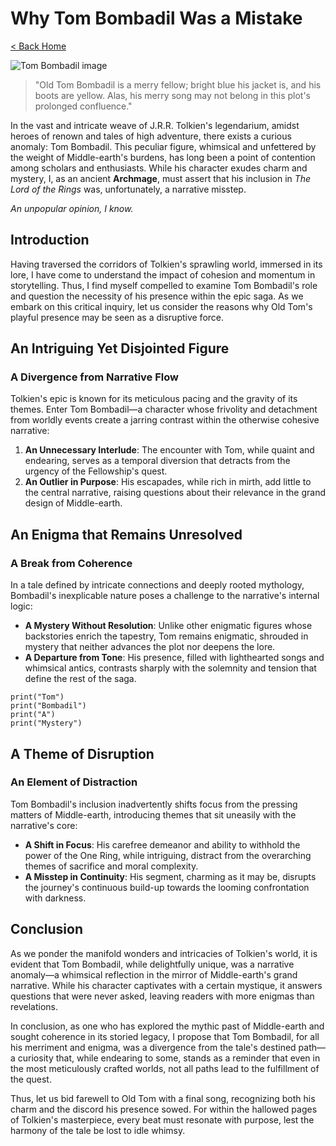 # Why Tom Bombadil Was a Mistake

[< Back Home](/)

![Tom Bombadil image](/images/tom.png)

> "Old Tom Bombadil is a merry fellow; bright blue his jacket is, and his boots are yellow. Alas, his merry song may not
> belong in this plot's prolonged confluence."

In the vast and intricate weave of J.R.R. Tolkien's legendarium, amidst heroes of renown and tales of high adventure,
there exists a curious anomaly: Tom Bombadil. This peculiar figure, whimsical and unfettered by the weight of
Middle-earth's burdens, has long been a point of contention among scholars and enthusiasts. While his character exudes
charm and mystery, I, as an ancient **Archmage**, must assert that his inclusion in _The Lord of the Rings_ was,
unfortunately, a narrative misstep.

_An unpopular opinion, I know._

## Introduction

Having traversed the corridors of Tolkien's sprawling world, immersed in its lore, I have come to understand the impact
of cohesion and momentum in storytelling. Thus, I find myself compelled to examine Tom Bombadil's role and question the
necessity of his presence within the epic saga. As we embark on this critical inquiry, let us consider the reasons why
Old Tom's playful presence may be seen as a disruptive force.

## An Intriguing Yet Disjointed Figure

### A Divergence from Narrative Flow

Tolkien's epic is known for its meticulous pacing and the gravity of its themes. Enter Tom Bombadil—a character whose
frivolity and detachment from worldly events create a jarring contrast within the otherwise cohesive narrative:

1. **An Unnecessary Interlude**: The encounter with Tom, while quaint and endearing, serves as a temporal diversion that
   detracts from the urgency of the Fellowship's quest.
2. **An Outlier in Purpose**: His escapades, while rich in mirth, add little to the central narrative, raising questions
   about their relevance in the grand design of Middle-earth.

## An Enigma that Remains Unresolved

### A Break from Coherence

In a tale defined by intricate connections and deeply rooted mythology, Bombadil's inexplicable nature poses a challenge
to the narrative's internal logic:

- **A Mystery Without Resolution**: Unlike other enigmatic figures whose backstories enrich the tapestry, Tom remains
  enigmatic, shrouded in mystery that neither advances the plot nor deepens the lore.
- **A Departure from Tone**: His presence, filled with lighthearted songs and whimsical antics, contrasts sharply with
  the solemnity and tension that define the rest of the saga.

```
print("Tom")
print("Bombadil")
print("A")
print("Mystery")
```

## A Theme of **Disruption**

### An Element of Distraction

Tom Bombadil's inclusion inadvertently shifts focus from the pressing matters of Middle-earth, introducing themes that
sit uneasily with the narrative's core:

- **A Shift in Focus**: His carefree demeanor and ability to withhold the power of the One Ring, while intriguing,
  distract from the overarching themes of sacrifice and moral complexity.
- **A Misstep in Continuity**: His segment, charming as it may be, disrupts the journey's continuous build-up towards
  the looming confrontation with darkness.

## Conclusion

As we ponder the manifold wonders and intricacies of Tolkien's world, it is evident that Tom Bombadil, while
delightfully unique, was a narrative anomaly—a whimsical reflection in the mirror of Middle-earth's grand narrative.
While his character captivates with a certain mystique, it answers questions that were never asked, leaving readers with
more enigmas than revelations.

In conclusion, as one who has explored the mythic past of Middle-earth and sought coherence in its storied legacy, I
propose that Tom Bombadil, for all his merriment and enigma, was a divergence from the tale's destined path—a curiosity
that, while endearing to some, stands as a reminder that even in the most meticulously crafted worlds, not all paths
lead to the fulfillment of the quest.

Thus, let us bid farewell to Old Tom with a final song, recognizing both his charm and the discord his presence sowed.
For within the hallowed pages of Tolkien's masterpiece, every beat must resonate with purpose, lest the harmony of the
tale be lost to idle whimsy.